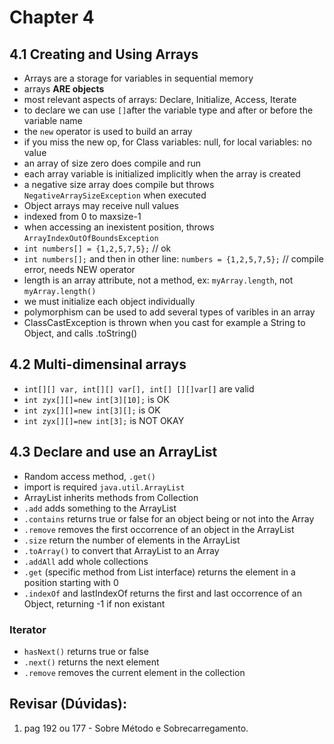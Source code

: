 # Chapter 4

## 4.1 Creating and Using Arrays

* Arrays are a storage for variables in sequential memory 
* arrays **ARE objects**
* most relevant aspects of arrays: Declare, Initialize, Access, Iterate
* to declare we can use `[]`after the variable type and after or before the variable name
* the `new` operator is used to build an array
* if you miss the new op, for Class variables: null, for local variables: no value 
* an array of size zero does compile and run 
* each array variable is initialized implicitly when the array is created
* a negative size array does compile but throws `NegativeArraySizeException` when executed
* Object arrays may receive null values
* indexed from 0 to maxsize-1
* when accessing an inexistent position, throws `ArrayIndexOutOfBoundsException`
* `int numbers[] = {1,2,5,7,5};` // ok
* `int numbers[];` and then in other line: `numbers = {1,2,5,7,5};` // compile error, needs NEW operator
* length is an array attribute, not a method, ex: `myArray.length`, not `myArray.length()`
* we must initialize each object individually
* polymorphism can be used to add several types of varibles in an array 
* ClassCastException is thrown when you cast for example a String to Object, and calls .toString()

## 4.2 Multi-dimensinal arrays

* `int[][] var, int[][] var[], int[] [][]var[]` are valid
* `int zyx[][]=new int[3][10];` is OK
* `int zyx[][]=new int[3][];`	is OK
* `int zyx[][]=new int[3];` 	is NOT OKAY


## 4.3 Declare and use an ArrayList

* Random access method, `.get()`
* import is required `java.util.ArrayList`
* ArrayList inherits methods from Collection
* `.add` adds something to the ArrayList
* `.contains` returns true or false for an object being or not into the Array
* `.remove` removes the first occorrence of an object in the ArrayList
* `.size` return the number of elements in the ArrayList
* `.toArray()` to convert that ArrayList to an Array
* `.addAll` add whole collections 
* `.get` (specific method from List interface) returns the element in a position starting with 0
* `.indexOf` and lastIndexOf returns the first and last occorrence of an Object, returning -1 if non existant

### Iterator

* `hasNext()` returns true or false
* `.next()` returns the next element
* `.remove` removes the current element in the collection

## Revisar (Dúvidas): 
1.  pag 192 ou 177 - Sobre Método e Sobrecarregamento. 

